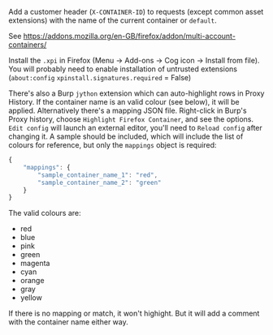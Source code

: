 Add a customer header (`X-CONTAINER-ID`) to requests (except common asset extensions) with the name of the current container or `default`.

See https://addons.mozilla.org/en-GB/firefox/addon/multi-account-containers/

Install the `.xpi` in Firefox (Menu -> Add-ons -> Cog icon -> Install from file). You will probably need to enable installation of untrusted extensions (`about:config` `xpinstall.signatures.required` = False)

There's also a Burp `jython` extension which can auto-highlight rows in Proxy History. If the container name is an valid colour (see below), it will be applied. Alternatively there's a mapping JSON file. Right-click in Burp's Proxy history, choose `Highlight Firefox Container`, and see the options. `Edit config` will launch an external editor, you'll need to `Reload config` after changing it. A sample should be included, which will include the list of colours for reference, but only the `mappings` object is required:

```javascript
{
    "mappings": {
        "sample_container_name_1": "red",
        "sample_container_name_2": "green"
    }
}
```

The valid colours are:
- red
- blue
- pink
- green
- magenta
- cyan
- orange
- gray
- yellow

If there is no mapping or match, it won't highight. But it will add a comment with the container name either way.